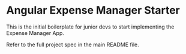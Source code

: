 # Angular Expense Manager Starter

This is the initial boilerplate for junior devs to start implementing the Expense Manager App.

Refer to the full project spec in the main README file.